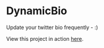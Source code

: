 # DynamicBio
Update your twitter bio frequently - :)

View this project in action [here](https://twitter.com/warrior__zz).
